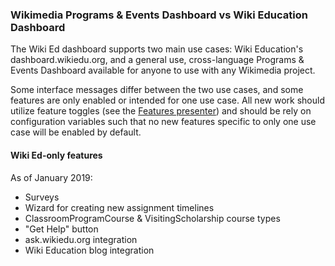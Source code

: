### Wikimedia Programs & Events Dashboard vs Wiki Education Dashboard

The Wiki Ed dashboard supports two main use cases: Wiki Education's
dashboard.wikiedu.org, and a general use, cross-language Programs & Events Dashboard
available for anyone to use with any Wikimedia project.

Some interface messages differ between the two use cases, and some features are
only enabled or intended for one use case. All new work should utilize feature
toggles (see the [Features presenter](../app/presenters/features.rb)) and should be rely on configuration
variables such that no new features specific to only one use case will be enabled
by default.

#### Wiki Ed-only features

As of January 2019:
* Surveys
* Wizard for creating new assignment timelines
* ClassroomProgramCourse & VisitingScholarship course types
* "Get Help" button
* ask.wikiedu.org integration
* Wiki Education blog integration
